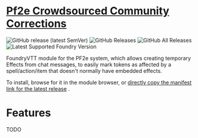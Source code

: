 # [Pf2e Crowdsourced Community Corrections](https://foundryvtt.com/packages/pf2e-crowdsourced-community-corrections/)

![GitHub release (latest SemVer)](https://img.shields.io/github/v/release/shemetz/pf2e-crowdsourced-community-corrections?style=for-the-badge)
![GitHub Releases](https://img.shields.io/github/downloads/shemetz/pf2e-crowdsourced-community-corrections/latest/total?style=for-the-badge)
![GitHub All Releases](https://img.shields.io/github/downloads/shemetz/pf2e-crowdsourced-community-corrections/total?style=for-the-badge&label=Downloads+total)
![Latest Supported Foundry Version](https://img.shields.io/endpoint?url=https://foundryshields.com/version?url=https://github.com/shemetz/pf2e-crowdsourced-community-corrections/raw/master/module.json)

FoundryVTT module for the PF2e system, which allows creating temporary Effects from chat messages, to easily mark tokens
as affected by a spell/action/item that doesn't normally have embedded effects.

To install, browse for it in the module browser,
or [directly copy the manifest link for the latest release](https://github.com/shemetz/pf2e-crowdsourced-community-corrections/releases/latest/download/module.json)
.

# Features

TODO